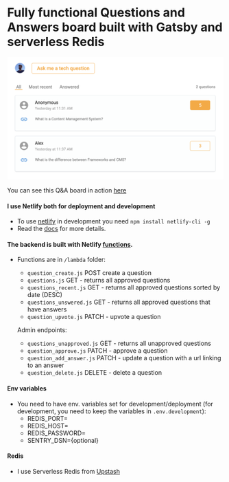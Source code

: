 # Fully functional Questions and Answers board built with Gatsby and serverless Redis

![image info](./questionandanswers.png)

<!-- This repo is a source code for my [article](https://dev.to/...) with a detailed explanation of how I used serverless Redis to create a Q&A board. -->

You can see this Q&A board in action [here](https://techforitrecruiters.com/questions)

#### I use Netlify both for deployment and development

- To use [netlify](https://www.netlify.com/) in development you need `npm install netlify-cli -g`
- Read the [docs](https://docs.netlify.com/) for more details.

#### The backend is built with Netlify [functions](https://www.netlify.com/products/functions/).

- Functions are in `/lambda` folder:

  - `question_create.js` POST create a question
  - `questions.js` GET - returns all approved questions
  - `questions_recent.js` GET - returns all approved questions sorted by date (DESC)
  - `questions_unswered.js` GET - returns all approved questions that have answers
  - `question_upvote.js` PATCH - upvote a question

  Admin endpoints:

  - `questions_unapproved.js` GET - returns all unapproved questions
  - `question_approve.js` PATCH - approve a question
  - `question_add_answer.js` PATCH - update a question with a url linking to an answer
  - `question_delete.js` DELETE - delete a question

#### Env variables

- You need to have env. variables set for development/deployment (for development, you need to keep the variables in `.env.development`):
  - REDIS_PORT=
  - REDIS_HOST=
  - REDIS_PASSWORD=
  - SENTRY_DSN={optional}

#### Redis

- I use Serverless Redis from [Upstash](https://upstash.com?utm_source=sndr_1)
